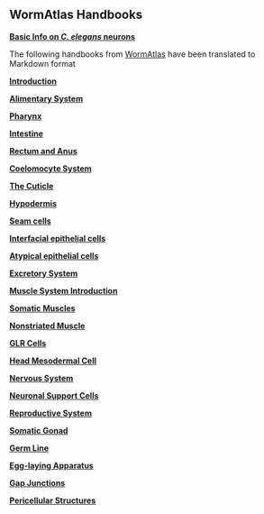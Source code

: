 
## WormAtlas Handbooks

**[Basic Info on _C. elegans_ neurons](BasicCellInfo.md)**
 
The following handbooks from [WormAtlas](https://www.wormatlas.org/handbookhome.htm) have been translated to Markdown format

**[Introduction](Introduction.md)**

**[Alimentary System](Alimentary_System.md)**

**[Pharynx](Pharynx.md)**

**[Intestine](Intestine.md)**

**[Rectum and Anus](Rectum_and_Anus.md)**

**[Coelomocyte System](Coelomocyte_System.md)**

**[The Cuticle](The_Cuticle.md)**

**[Hypodermis](Hypodermis.md)**

**[Seam cells](Seam_cells.md)**

**[Interfacial epithelial cells](Interfacial_epithelial_cells.md)**

**[Atypical epithelial cells](Atypical_epithelial_cells.md)**

**[Excretory System](Excretory_System.md)**

**[Muscle System Introduction](Muscle_System_Introduction.md)**

**[Somatic Muscles](Somatic_Muscles.md)**

**[Nonstriated Muscle](Nonstriated_Muscle.md)**

**[GLR Cells](GLR_Cells.md)**

**[Head Mesodermal Cell](Head_Mesodermal_Cell.md)**

**[Nervous System](Nervous_System.md)**

**[Neuronal Support Cells](Neuronal_Support_Cells.md)**

**[Reproductive System](Reproductive_System.md)**

**[Somatic Gonad](Somatic_Gonad.md)**

**[Germ Line](Germ_Line.md)**

**[Egg-laying Apparatus](Egg-laying_Apparatus.md)**

**[Gap Junctions](Gap_Junctions.md)**

**[Pericellular Structures](Pericellular_Structures.md)**

